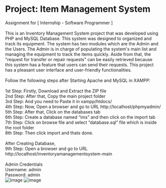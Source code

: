 # Project: Item Management System
Assignment for [ Internship - Software Programmer ] <br> <br>
This is an Inventory Management System project that was developed using PHP and MySQL Database. This system was designed to organized and track its equipment. The system has two modules which are the Admin and the Users. The Admin is in charge of populating the system's main list and managing the equipment to track the items quickly. Aside from that, the "request for transfer or repair requests" can be easily retrieved because this system has a feature that users can send their requests. This project has a pleasant user interface and user-friendly functionalities.
<br><br>
Follow the following steps after Starting Apache and MySQL in XAMPP:
<br><br>
1st Step: Firstly, Download and Extract the ZIP file<br>
2nd Step: After that, Copy the main project folder<br>
3rd Step: And you need to Paste it in xampp/htdocs/<br>
4th Step: Now, Open a browser and go to URL http://localhost/phpmyadmin/<br>
5th Step: After that, Click on the databases tab<br>
6th Step: Create a database named “ims” and then click on the import tab<br>
7th Step: Click on browse file and select “database.sql” file which is inside the root folder<br>
8th Step: Then click import and thats done.<br>
<br>
After Creating Database,<br>
9th Step: Open a browser and go to URL http://localhost/inventoryamanagementsystem-main<br>
<br>
Admin Credentials<br>
Username: admin<br>
Password: admin<br>
![image](https://github.com/user-attachments/assets/e20a2ba1-a356-4fcc-ba6d-113d0c7fa3a5)
![image](https://github.com/user-attachments/assets/a43ccbe4-ae90-4b49-9719-b5441fdb6a95)
